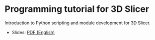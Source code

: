 # Programming tutorial for 3D Slicer

Introduction to Python scripting and module development for 3D Slicer.

- Slides: [PDF (English)](https://github.com/Slicer/SlicerProgrammingTutorial/releases/download/Slicer-5.6/SlicerProgrammingTutorial-Slicer-5.6.pdf)
